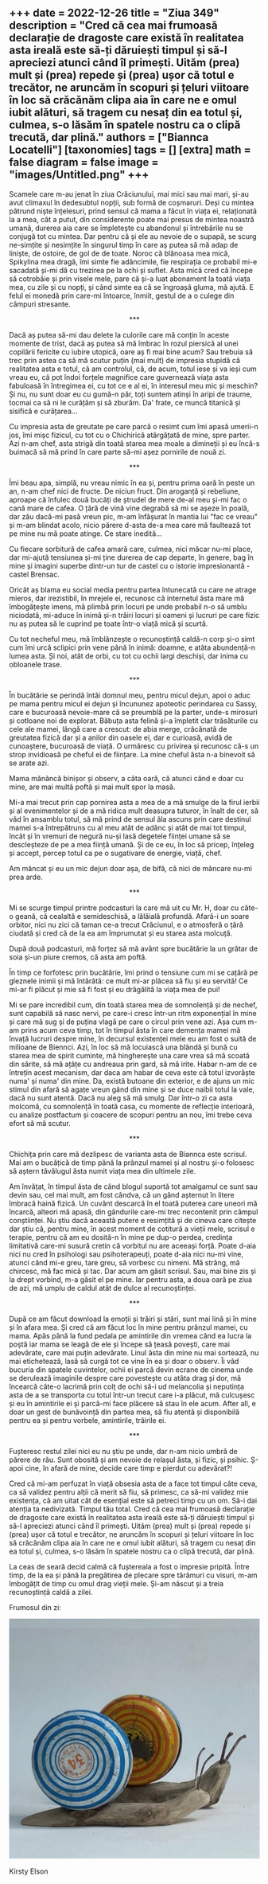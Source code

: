 
+++
date = 2022-12-26
title = "Ziua 349"
description = "Cred că cea mai frumoasă declarație de dragoste care există în realitatea asta ireală este să-ți dăruiești timpul și să-l apreciezi atunci când îl primești. Uităm (prea) mult și (prea) repede și (prea) ușor că totul e trecător, ne aruncăm în scopuri și țeluri viitoare în loc să crăcănăm clipa aia în care ne e omul iubit alături, să tragem cu nesaț din ea totul și, culmea, s-o lăsăm în spatele nostru ca o clipă trecută, dar plină."
authors = ["Biannca Locatelli"]
[taxonomies]
tags = []
[extra]
math = false
diagram = false
image = "images/Untitled.png"
+++
---

Scamele care m-au jenat în ziua Crăciunului, mai mici sau mai mari, și-au avut climaxul în dedesubtul nopții, sub formă de coșmaruri. Deși cu mintea pătrund niște înțelesuri, prind sensul că mama a făcut în viața ei, relaționată la a mea, cât a putut, din considerente poate mai presus de mintea noastră umană, durerea aia care se împletește cu abandonul și întrebările nu se conjugă tot cu mintea. Dar pentru că și ele au nevoie de o supapă, se scurg ne-simțite și nesimțite în singurul timp în care aș putea să mă adap de liniște, de ostoire, de gol de de toate. Noroc că blănoasa mea mică, Spikylina mea dragă, îmi simte fie adâncimile, fie respirația ce probabil mi-e sacadată și-mi dă cu trezirea pe la ochi și suflet. Asta mică cred că începe să cotrobăie și prin visele mele, pare că și-a luat abonament la toată viața mea, cu zile și cu nopți, și când simte ea că se îngroașă gluma, mă ajută. E felul ei monedă prin care-mi întoarce, înmiit, gestul de a o culege din câmpuri stresante.

<p style="text-align: center;">***</p>

Dacă aș putea să-mi dau delete la culorile care mă conțin în aceste momente de trist, dacă aș putea să mă îmbrac în rozul piersică al unei copilării fericite cu iubire utopică, oare aș fi mai bine acum? Sau trebuia să trec prin astea ca să mă scutur puțin (mai mult) de impresia stupidă că realitatea asta e totul, că am controlul, că, de acum, totul iese și va ieși cum vreau eu, că pot îndoi forțele magnifice care guvernează viața asta fabuloasă în întregimea ei, cu tot ce e al ei, în interesul meu mic și meschin? Și nu, nu sunt doar eu cu gumă-n păr, toți suntem atinși în aripi de traume, tocmai ca să ni le curățăm și să zburăm. Da' frate, ce muncă titanică și sisifică e curățarea…

Cu impresia asta de greutate pe care parcă o resimt cum îmi apasă umerii-n jos, îmi mișc fizicul, cu tot cu o Chichirică atârgățată de mine, spre parter. Azi n-am chef, asta strigă din toată starea mea moale a dimineții și eu încă-s buimacă să mă prind în care parte să-mi așez pornirile de nouă zi.

<p style="text-align: center;">***</p>

Îmi beau apa, simplă, nu vreau nimic în ea și, pentru prima oară în peste un an, n-am chef nici de fructe. De niciun fruct. Din aroganță și rebeliune, aproape că înfulec două bucăți de ștrudel de mere de-al meu și-mi fac o cană mare de cafea. O țâră de vină vine degrabă să mi se așeze în poală, dar zău dacă-mi pasă vreun pic, m-am înfășurat în mantia lui "fac ce vreau" și m-am blindat acolo, nicio părere d-asta de-a mea care mă faultează tot pe mine nu mă poate atinge. Ce stare inedită…

Cu fiecare sorbitură de cafea amară care, culmea, nici măcar nu-mi place, dar mi-ajută tensiunea și-mi ține durerea de cap departe, în genere, bag în mine și imagini superbe dintr-un tur de castel cu o istorie impresionantă - castel Brensac.

Oricât aș blama eu social media pentru partea întunecată cu care ne atrage mieros, dar irezistibil, în mrejele ei, recunosc că internetul ăsta mare mă îmbogățește imens, mă plimbă prin locuri pe unde probabil n-o să umblu niciodată, mi-aduce în inimă și-n trăiri locuri și oameni și lucruri pe care fizic nu aș putea să le cuprind pe toate într-o viață mică și scurtă.

Cu tot necheful meu, mă îmblânzește o recunoștință caldă-n corp și-o simt cum îmi urcă sclipici prin vene până în inimă: doamne, e atâta abundență-n lumea asta. Și noi, atât de orbi, cu tot cu ochii largi deschiși, dar inima cu obloanele trase.

<p style="text-align: center;">***</p>

În bucătărie se perindă întâi domnul meu, pentru micul dejun, apoi o aduc pe mama pentru micul ei dejun și încununez apoteotic perindarea cu Sassy, care e bucuroasă nevoie-mare că se preumblă pe la parter, unde-s mirosuri și cotloane noi de explorat. Băbuța asta felină și-a împletit clar trăsăturile cu cele ale mamei, lângă care a crescut: de abia merge, crăcănată de greutatea fizică dar și a anilor din oasele ei, dar e curioasă, avidă de cunoaștere, bucuroasă de viață. O urmăresc cu privirea și recunosc că-s un strop invidioasă pe cheful ei de ființare. La mine cheful ăsta n-a binevoit să se arate azi.

Mama mănâncă binișor și observ, a câta oară, că atunci când e doar cu mine, are mai multă poftă și mai mult spor la masă.

Mi-a mai trecut prin cap pornirea asta a mea de a mă smulge de la firul ierbii și al evenimentelor și de a mă ridica mult deasupra tuturor, în înalt de cer, să văd în ansamblu totul, să mă prind de sensul ăla ascuns prin care destinul mamei s-a întrepătruns cu al meu atât de adânc și atât de mai tot timpul, încât și în vremuri de negură nu-și lasă degetele ființei umane să se descleșteze de pe a mea ființă umană. Și de ce eu, în loc să pricep, înțeleg și accept, percep totul ca pe o sugativare de energie, viață, chef.

Am mâncat și eu un mic dejun doar așa, de bifă, că nici de mâncare nu-mi prea arde.

<p style="text-align: center;">***</p>

Mi se scurge timpul printre podcasturi la care mă uit cu Mr. H, doar cu câte-o geană, că cealaltă e semideschisă, a lălăială profundă. Afară-i un soare orbitor, nici nu zici că taman ce-a trecut Crăciunul, e o atmosferă o țâră ciudată și cred că de la ea am împrumutat și eu starea asta molcuță.

După două podcasturi, mă forțez să mă avânt spre bucătărie la un grătar de soia și-un piure cremos, că asta am poftă.

În timp ce forfotesc prin bucătărie, îmi prind o tensiune cum mi se cațără pe gleznele inimii și mă întărâtă: ce mult mi-ar plăcea să fiu și eu servită! Ce mi-ar fi plăcut și mie să fi fost și eu drăgălită la viața mea de pui!

Mi se pare incredibil cum, din toată starea mea de somnolență și de nechef, sunt capabilă să nasc nervi, pe care-i cresc într-un ritm exponențial în mine și care mă sug și de puțina vlagă pe care o circul prin vene azi. Așa cum m-am prins acum ceva timp, tot în timpul ăsta în care demența mamei mă învață lucruri despre mine, în decursul existenței mele eu am fost o suită de milioane de Biennci. Azi, în loc să mă locuiască una blândă și bună cu starea mea de spirit cuminte, mă hingherește una care vrea să mă scoată din sărite, să mă ațâțe cu andreaua prin gard, să mă irite. Habar n-am de ce întrețin acest mecanism, dar daca am habar de ceva este că totul izvorăște numa' și numa' din mine. Da, există butoane din exterior, e de ajuns un mic stimul din afară să agațe vreun gând din mine și se duce naibii totul la vale, dacă nu sunt atentă. Dacă nu aleg să mă smulg. Dar într-o zi ca asta molcomă, cu somnolență în toată casa, cu momente de reflecție interioară, cu analize postfactum și coacere de scopuri pentru an nou, îmi trebe ceva efort să mă scutur.

<p style="text-align: center;">***</p>

Chichița prin care mă dezlipesc de varianta asta de Biannca este scrisul. Mai am o bucățică de timp până la prânzul mamei și al nostru și-o folosesc să aștern tăvălugul ăsta numit viața mea din ultimele zile.

Am învățat, în timpul ăsta de când blogul suportă tot amalgamul ce sunt sau devin sau, cel mai mult, am fost cândva, că un gând așternut în litere îmbracă haină fizică. Un cuvânt descarcă în el toată puterea care uneori mă încarcă, alteori mă apasă, din gândurile care-mi trec necontenit prin câmpul conștiinței. Nu știu dacă această putere e resimțită și de cineva care citește dar știu că, pentru mine, în acest moment de cotitură a vieții mele, scrisul e terapie, pentru că am eu dosită-n în mine pe dup-o perdea, credința limitativă care-mi susură cretin că vorbitul nu are aceeași forță. Poate d-aia nici nu cred în psihologi sau psihoterapeuți, poate d-aia nici nu-mi vine, atunci când mi-e greu, tare greu, să vorbesc cu nimeni. Mă strâng, mă chircesc, mă fac mică și tac. Dar acum am găsit scrisul. Sau, mai bine zis și la drept vorbind, m-a găsit el pe mine. Iar pentru asta, a doua oară pe ziua de azi, mă umplu de caldul atât de dulce al recunoștinței.

<p style="text-align: center;">***</p>

După ce am făcut download la emoții și trăiri și stări, sunt mai lină și în mine și în afara mea. Și cred că am făcut loc în mine pentru prânzul mamei, cu mama. Apăs până la fund pedala pe amintirile din vremea când ea lucra la poștă iar mama se leagă de ele și începe să țeasă povești, care mai adevărate, care mai puțin adevărate. Linul ăsta din mine nu mai sortează, nu mai etichetează, lasă să curgă tot ce vine în ea și doar o observ. Îi văd bucuria din spatele cuvintelor, ochii ei parcă devin ecrane de cinema unde se derulează imaginile despre care povestește cu atâta drag și dor, mă încearcă câte-o lacrimă prin colț de ochi să-i ud melancolia și neputința asta de a se transporta cu totul într-un trecut care i-a plăcut, mă culcușesc și eu în amintirile ei și parcă-mi face plăcere să stau în ele acum. After all, e doar un gest de bunăvoință din partea mea, să fiu atentă și disponibilă pentru ea și pentru vorbele, amintirile, trăirile ei.

<p style="text-align: center;">***</p>

Fușteresc restul zilei nici eu nu știu pe unde, dar n-am nicio umbră de părere de rău. Sunt obosită și am nevoie de relașul ăsta, și fizic, și psihic. Ș-apoi cine, în afară de mine, decide care timp e pierdut cu adevărat?!

Cred că mi-am perfuzat în viață obsesia asta de a face tot timpul câte ceva, ca să validez pentru alții că merit să fiu, să primesc, ca să-mi validez mie existența, că am uitat cât de esențial este să petreci timp cu un om. Să-i dai atenția ta nedivizată. Timpul tău total. Cred că cea mai frumoasă declarație de dragoste care există în realitatea asta ireală este să-ți dăruiești timpul și să-l apreciezi atunci când îl primești. Uităm (prea) mult și (prea) repede și (prea) ușor că totul e trecător, ne aruncăm în scopuri și țeluri viitoare în loc să crăcănăm clipa aia în care ne e omul iubit alături, să tragem cu nesaț din ea totul și, culmea, s-o lăsăm în spatele nostru ca o clipă trecută, dar plină.

La ceas de seară decid calmă că fuștereala a fost o impresie pripită. Între timp, de la ea și până la pregătirea de plecare spre tărâmuri cu visuri, m-am îmbogățit de timp cu omul drag vieții mele. Și-am născut și a treia recunoștință caldă a zilei.

Frumosul din zi:

<div class="flex justify-center">
  <img src="images/349.jpeg" />
</div>

Kirsty Elson
